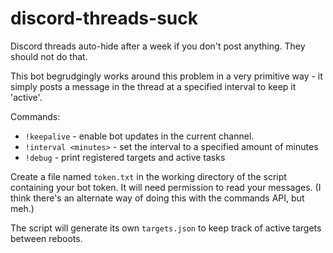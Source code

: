 # discord-threads-suck
Discord threads auto-hide after a week if you don't post anything. They should not do that.

This bot begrudgingly works around this problem in a very primitive way - it simply posts a message in the thread at a specified interval to keep it 'active'.

Commands:
* `!keepalive` - enable bot updates in the current channel.
* `!interval <minutes>` - set the interval to a specified amount of minutes
* `!debug` - print registered targets and active tasks

Create a file named `token.txt` in the working directory of the script containing your bot token.
It will need permission to read your messages. (I think there's an alternate way of doing this with the commands API, but meh.)

The script will generate its own `targets.json` to keep track of active targets between reboots.